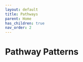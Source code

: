 ```yaml
---
layout: default
title: Pathways
parent: Home
has_children: true
nav_order: 2
---
```

# Pathway Patterns
